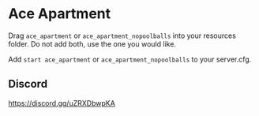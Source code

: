# Ace Apartment

Drag `ace_apartment` or `ace_apartment_nopoolballs` into your resources folder. Do not add both, use the one you would like.

Add `start ace_apartment` or `ace_apartment_nopoolballs` to your server.cfg. 

## Discord
https://discord.gg/uZRXDbwpKA
